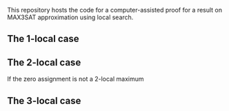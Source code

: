 This repository hosts the code for a computer-assisted proof for a result on MAX3SAT approximation using local search.

## The 1-local case


## The 2-local case

If the zero assignment is not a 2-local maximum

## The 3-local case